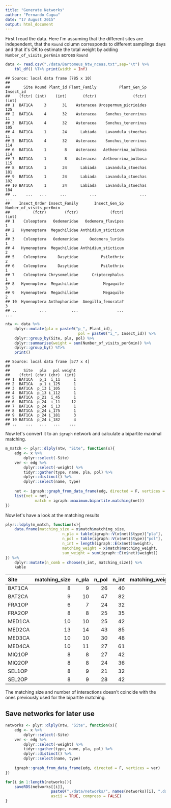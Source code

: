 ```yaml
---
title: "Generate Networks"
author: "Fernando Cagua"
date: "17 August 2015"
output: html_document
---
```




First I read the data. Here I'm assuming that the different sites are independent, that the `Round` column corresponds to different samplings days and that it's OK to estimate the total weight by adding `Number_of_visits_per6min` across `Round`


```r
data <- read.csv("./data/Bartomeus_Ntw_nceas.txt",sep="\t") %>%
	tbl_df() %T>% print(width = Inf)
```

```
## Source: local data frame [785 x 10]
## 
##      Site Round Plant_id Plant_Family          Plant_Gen_Sp Insect_id
##    (fctr) (int)    (int)       (fctr)                (fctr)     (int)
## 1  BAT1CA     3       31    Asteracea Urospermum_picrioides       125
## 2  BAT1CA     4       32    Asteracea    Sonchus_tenerrinus        11
## 3  BAT1CA     4       32    Asteracea    Sonchus_tenerrinus       105
## 4  BAT1CA     1       24      Labiada    Lavandula_stoechas        11
## 5  BAT1CA     4       32    Asteracea    Sonchus_tenerrinus       114
## 6  BAT1CA     1        8    Asteracea   Aetheorrina_bulbosa       114
## 7  BAT1CA     1        8    Asteracea   Aetheorrina_bulbosa       115
## 8  BAT1CA     1       24      Labiada    Lavandula_stoechas       181
## 9  BAT1CA     1       24      Labiada    Lavandula_stoechas       182
## 10 BAT1CA     1       24      Labiada    Lavandula_stoechas       184
## ..    ...   ...      ...          ...                   ...       ...
##    Insect_Order Insect_Family       Insect_Gen_Sp Number_of_visits_per6min
##          (fctr)        (fctr)              (fctr)                    (int)
## 1    Coleoptera   Oedemeridae   Oedemera_flavipes                        1
## 2   Hymenoptera  Megachilidae Anthidium_sticticum                        1
## 3    Coleoptera   Oedemeridae     Oedemera_lurida                        1
## 4   Hymenoptera  Megachilidae Anthidium_sticticum                        2
## 5    Coleoptera     Dasytidae          Psilothrix                        2
## 6    Coleoptera     Dasytidae          Psilothrix                        1
## 7    Coleoptera Chrysomelidae      Criptocephalus                        1
## 8   Hymenoptera  Megachilidae           Megaquile                        3
## 9   Hymenoptera  Megachilidae           Megaquile                        2
## 10  Hymenoptera Anthophoridae  Amegilla_femorata?                        3
## ..          ...           ...                 ...                      ...
```

```r
ntw <- data %>%
	dplyr::mutate(pla = paste0("p_", Plant_id),
								pol = paste0("i_", Insect_id)) %>%
	dplyr::group_by(Site, pla, pol) %>%
	dplyr::summarise(weight = sum(Number_of_visits_per6min)) %>%
	dplyr::group_by() %T>%
	print()
```

```
## Source: local data frame [577 x 4]
## 
##      Site   pla   pol weight
##    (fctr) (chr) (chr)  (int)
## 1  BAT1CA   p_1  i_11      1
## 2  BAT1CA   p_1 i_125      1
## 3  BAT1CA  p_13 i_105      1
## 4  BAT1CA  p_13 i_112      1
## 5  BAT1CA  p_21  i_45      1
## 6  BAT1CA  p_24  i_11     12
## 7  BAT1CA  p_24  i_13      1
## 8  BAT1CA  p_24 i_175      1
## 9  BAT1CA  p_24 i_181      3
## 10 BAT1CA  p_24 i_182      4
## ..    ...   ...   ...    ...
```

Now let's convert it to an `igraph` network and calculate a bipartite maximal matching.


```r
m_match <- plyr::dlply(ntw, "Site", function(x){
	edg <- x %>% 
		dplyr::select(-Site)
	ver <- edg %>%
		dplyr::select(-weight) %>%
		tidyr::gather(type, name, pla, pol) %>%
		dplyr::distinct() %>%
		dplyr::select(name, type)
	
	net <- igraph::graph_from_data_frame(edg, directed = F, vertices = ver)
	list(net = net,
			 match = igraph::maximum.bipartite.matching(net))
})
```

Now let's have a look at the matching results


```r
plyr::ldply(m_match, function(x){
	data.frame(matching_size = x$match$matching_size,
						 n_pla = table(igraph::V(x$net)$type)["pla"],
						 n_pol = table(igraph::V(x$net)$type)["pol"],
						 n_int = length(igraph::E(x$net)$weight),
						 matching_weight = x$match$matching_weight,
						 sum_weight = sum(igraph::E(x$net)$weight))
}) %>% 
	dplyr::mutate(n_comb = choose(n_int, matching_size)) %>%
	kable
```



|Site   | matching_size| n_pla| n_pol| n_int| matching_weight| sum_weight|       n_comb|
|:------|-------------:|-----:|-----:|-----:|---------------:|----------:|------------:|
|BAT1CA |             8|     9|    26|    40|               9|         70| 7.690468e+07|
|BAT2CA |             9|    10|    47|    82|              32|        185| 2.930521e+11|
|FRA1OP |             6|     7|    24|    32|              15|         63| 9.061920e+05|
|FRA2OP |             8|     8|    25|    35|              21|         97| 2.353582e+07|
|MED1CA |            10|    10|    25|    42|              20|         88| 1.471443e+09|
|MED2CA |            13|    14|    43|    85|              25|        177| 7.387997e+14|
|MED3CA |            10|    10|    30|    48|              21|         93| 6.540716e+09|
|MED4CA |            10|    11|    27|    61|              16|        114| 9.017717e+10|
|MIQ1OP |             8|     8|    27|    42|              16|         77| 1.180302e+08|
|MIQ2OP |             8|     8|    24|    36|              20|        112| 3.026034e+07|
|SEL1OP |             8|     9|    21|    32|              24|         74| 1.051830e+07|
|SEL2OP |             8|     9|    28|    42|              23|         77| 1.180302e+08|

The matching size and number of interactions doesn't coincide with the ones previously used for the bipartite matching.

## Save networks for later use


```r
networks <- plyr::dlply(ntw, "Site", function(x){
	edg <- x %>% 
		dplyr::select(-Site)
	ver <- edg %>%
		dplyr::select(-weight) %>%
		tidyr::gather(type, name, pla, pol) %>%
		dplyr::distinct() %>%
		dplyr::select(name, type)
	
	igraph::graph_from_data_frame(edg, directed = F, vertices = ver)
})

for(i in 1:length(networks)){
	saveRDS(networks[[i]],
					paste0("./data/networks/", names(networks)[i], ".dat"),
					ascii = TRUE, compress = FALSE)
}
```

